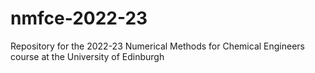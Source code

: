 # nmfce-2022-23
Repository for the 2022-23 Numerical Methods for Chemical Engineers course at the University of Edinburgh
